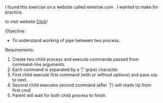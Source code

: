 I found this exercise on a website called emertxe.com . I wanted to make for practice. 
<p>
    to visit website <a href="https://www.emertxe.com/embedded-systems/linux-internals/li-assignments/">Click</a>!
<p>


Objective:
<ul>
	<li>To understand working of pipe between two process.</li>
</ul>

Requirements:
<ol>
	<li>Create two child process and execute commands passed from command-line arguments.</li>
        <li>Each command is separated by a ‘|’ (pipe) character.</li>
        <li>First child execute first command (with or without options) and pass o/p to next.</li>
        <li>Second child executes second command (after ‘|’) will reads I/p from first cmd.</li>
        <li>Parent will wait for both child process to finish.</li>
</ol>

